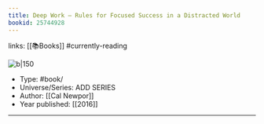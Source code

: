 ```yaml
---
title: Deep Work – Rules for Focused Success in a Distracted World
bookid: 25744928
---
```

links: [[📚Books]] #currently-reading 

![b|150](https://i.gr-assets.com/images/S/compressed.photo.goodreads.com/books/1447957962l/25744928._SY475_.jpg)
* Type: #book/
* Universe/Series: ADD SERIES
* Author: [[Cal Newpor]]
* Year published: [[2016]]
---
